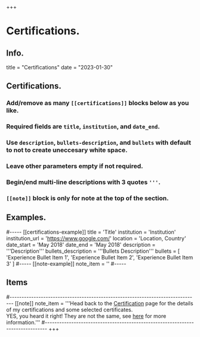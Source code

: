 +++
# Certifications.

## Info.
title = "Certifications"
date = "2023-01-30"

## Certifications.
### Add/remove as many `[[certifications]]` blocks below as you like.
### Required fields are `title`, `institution`, and `date_end`.
### Use `description`, `bullets-description`, and `bullets` with default to not to create uneccesary white space.
### Leave other parameters empty if not required.
### Begin/end multi-line descriptions with 3 quotes `'''`.
### `[[note]]` block is only for note at the top of the section.

## Examples.
#-----
[[certifications-example]]
  title = 'Title'
  institution = 'Institution'
  institution_url = 'https://www.google.com/'
  location = 'Location, Country'
  date_start = 'May 2018'
  date_end = 'May 2018'
  description = '''Description'''
  bullets_description = '''Bullets Description'''
  bullets = [
    'Experience Bullet Item 1',
    'Experience Bullet Item 2',
    'Experience Bullet Item 3'
    ]
#-----
[[note-example]]
  note_item = '<i class="fas fa-exclamation-triangle pr2"></i>'
#-----

## Items
#-------------------------------------------------------------------------------
[[note]]
  note_item = '''<i class="fas fa-exclamation-triangle pr2"></i>Head back to the <a href="/certification">Certification</a> page for the details of my certifications and some selected certificates.
            <br>
            <i class="fas fa-info-circle pr2"></i>YES, you heard it right! They are not the same, see <a href= "https://www.datacamp.com/blog/certificates-or-certification-which-should-you-choose" target="_blank" rel="noopener">here</a> for more information.'''
#-------------------------------------------------------------------------------
+++
